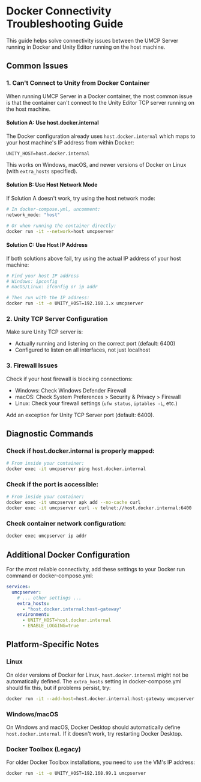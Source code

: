 # Docker Connectivity Troubleshooting Guide

This guide helps solve connectivity issues between the UMCP Server running in Docker and Unity Editor running on the host machine.

## Common Issues

### 1. Can't Connect to Unity from Docker Container

When running UMCP Server in a Docker container, the most common issue is that the container can't connect to the Unity Editor TCP server running on the host machine.

#### Solution A: Use host.docker.internal

The Docker configuration already uses `host.docker.internal` which maps to your host machine's IP address from within Docker:

```
UNITY_HOST=host.docker.internal
```

This works on Windows, macOS, and newer versions of Docker on Linux (with `extra_hosts` specified).

#### Solution B: Use Host Network Mode

If Solution A doesn't work, try using the host network mode:

```bash
# In docker-compose.yml, uncomment:
network_mode: "host"

# Or when running the container directly:
docker run -it --network=host umcpserver
```

#### Solution C: Use Host IP Address

If both solutions above fail, try using the actual IP address of your host machine:

```bash
# Find your host IP address
# Windows: ipconfig
# macOS/Linux: ifconfig or ip addr

# Then run with the IP address:
docker run -it -e UNITY_HOST=192.168.1.x umcpserver
```

### 2. Unity TCP Server Configuration

Make sure Unity TCP server is:
- Actually running and listening on the correct port (default: 6400)
- Configured to listen on all interfaces, not just localhost

### 3. Firewall Issues

Check if your host firewall is blocking connections:

- Windows: Check Windows Defender Firewall
- macOS: Check System Preferences > Security & Privacy > Firewall
- Linux: Check your firewall settings (`ufw status`, `iptables -L`, etc.)

Add an exception for Unity TCP Server port (default: 6400).

## Diagnostic Commands

### Check if host.docker.internal is properly mapped:

```bash
# From inside your container:
docker exec -it umcpserver ping host.docker.internal
```

### Check if the port is accessible:

```bash
# From inside your container:
docker exec -it umcpserver apk add --no-cache curl
docker exec -it umcpserver curl -v telnet://host.docker.internal:6400
```

### Check container network configuration:

```bash
docker exec umcpserver ip addr
```

## Additional Docker Configuration

For the most reliable connectivity, add these settings to your Docker run command or docker-compose.yml:

```yaml
services:
  umcpserver:
    # ... other settings ...
    extra_hosts:
      - "host.docker.internal:host-gateway"
    environment:
      - UNITY_HOST=host.docker.internal
      - ENABLE_LOGGING=true
```

## Platform-Specific Notes

### Linux

On older versions of Docker for Linux, `host.docker.internal` might not be automatically defined. The `extra_hosts` setting in docker-compose.yml should fix this, but if problems persist, try:

```bash
docker run -it --add-host=host.docker.internal:host-gateway umcpserver
```

### Windows/macOS

On Windows and macOS, Docker Desktop should automatically define `host.docker.internal`. If it doesn't work, try restarting Docker Desktop.

### Docker Toolbox (Legacy)

For older Docker Toolbox installations, you need to use the VM's IP address:

```bash
docker run -it -e UNITY_HOST=192.168.99.1 umcpserver
```